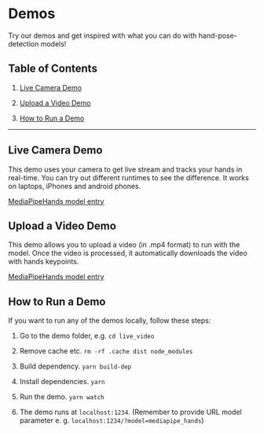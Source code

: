 # Demos

Try our demos and get inspired with what you can do with hand-pose-detection models!

## Table of Contents
1. [Live Camera Demo](#live-camera-demo)

2. [Upload a Video Demo](#upload-a-video-demo)

3. [How to Run a Demo](#how-to-run-a-demo)

-------------------------------------------------------------------------------

## Live Camera Demo
This demo uses your camera to get live stream and tracks your hands in real-time.
You can try out different runtimes to see the difference. It
works on laptops, iPhones and android phones.

[MediaPipeHands model entry](https://storage.googleapis.com/aresobus-models/demos/hand-pose-detection/index.html?model=mediapipe_hands)

## Upload a Video Demo
This demo allows you to upload a video (in .mp4 format) to run with the model.
Once the video is processed, it automatically downloads the video with hands keypoints.

[MediaPipeHands model entry](https://storage.googleapis.com/aresobus-models/demos/hand-pose-detection-upload-video/index.html?model=mediapipe_hands)

## How to Run a Demo
If you want to run any of the demos locally, follow these steps:

1. Go to the demo folder, e.g. `cd live_video`

2. Remove cache etc. `rm -rf .cache dist node_modules`

3. Build dependency. `yarn build-dep`

4. Install dependencies. `yarn`

5. Run the demo. `yarn watch`

6. The demo runs at `localhost:1234`. (Remember to provide URL model parameter e. g. `localhost:1234/?model=mediapipe_hands`)
